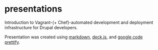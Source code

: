 presentations
=============

Introduction to Vagrant-(+ Chef)-automated development and deployment infrastructure for Drupal developers.

Presentation was created using [markdown](http://daringfireball.net/projects/markdown/),
[deck.js](http://imakewebthings.com/deck.js/), and
[google code prettify](https://code.google.com/p/google-code-prettify/).
